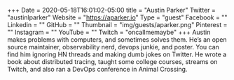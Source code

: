 +++
Date = 2020-05-18T16:01:02-05:00
title = "Austin Parker"
Twitter = "austinlparker"
Website = "https://aparker.io"
Type = "guest"
Facebook = ""
Linkedin = ""
GitHub = ""
Thumbnail = "img/guests/aparker.png"
Pinterest = ""
Instagram = ""
YouTube = ""
Twitch = "oncallmemaybe"
+++
Austin makes problems with computers, and sometimes solves them. He’s an open source maintainer, observability nerd, devops junkie, and poster. You can find him ignoring HN threads and making dumb jokes on Twitter. He wrote a book about distributed tracing, taught some college courses, streams on Twitch, and also ran a DevOps conference in Animal Crossing.

